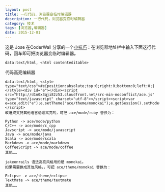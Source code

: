```yaml
---
layout: post
title: 一行代码，浏览器变临时编辑器
description: 一行代码，浏览器变临时编辑器
category: 技术
tags: [浏览器,编辑器]
date: 2015-12-01
---
```


这是 Jose 在CoderWall 分享的一个[小技巧](https://coderwall.com/p/lhsrcq/one-line-browser-notepad)：在浏览器地址栏中输入下面这行代码，回车即可把浏览器变临时编辑器。
    
    data:text/html, <html contenteditable>

<!-- more -->
代码高亮编辑器

    data:text/html, <style type="text/css">#e{position:absolute;top:0;right:0;bottom:0;left:0;}</style><div id="e"></div><script src="http://d1n0x3qji82z53.cloudfront.net/src-min-noconflict/ace.js" type="text/javascript" charset="utf-8"></script><script>var e=ace.edit("e");e.setTheme("ace/theme/monokai");e.getSession().setMode("ace/mode/ruby");</script>
    改造成支持其他语言语法高亮的，可把 ace/mode/ruby 替换为：

    Python -> ace/mode/python
    C/C++ -> ace/mode/c_cpp
    Javscript -> ace/mode/javascript
    Java -> ace/mode/java
    Scala -> ace/mode/scala
    Markdown -> ace/mode/markdown
    CoffeeScript -> ace/mode/coffee
    其他……

    jakeonrails 语法高亮风格用的是 monokai。
    如果需要换成其他风格，，可把 ace/theme/monokai 替换为：

    Eclipse -> ace/theme/eclipse
    TextMate -> ace/theme/textmate
    其他……